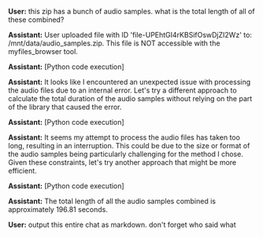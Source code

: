 **User:** this zip has a bunch of audio samples. what is the total length of all of these combined?

**Assistant:** User uploaded file with ID 'file-UPEhtGI4rKBSifOswDjZI2Wz' to: /mnt/data/audio_samples.zip. This file is NOT accessible with the myfiles_browser tool.

**Assistant:** [Python code execution]

**Assistant:** It looks like I encountered an unexpected issue with processing the audio files due to an internal error. Let's try a different approach to calculate the total duration of the audio samples without relying on the part of the library that caused the error.

**Assistant:** [Python code execution]

**Assistant:** It seems my attempt to process the audio files has taken too long, resulting in an interruption. This could be due to the size or format of the audio samples being particularly challenging for the method I chose. Given these constraints, let's try another approach that might be more efficient.

**Assistant:** [Python code execution]

**Assistant:** The total length of all the audio samples combined is approximately 196.81 seconds.

**User:** output this entire chat as markdown. don't forget who said what
